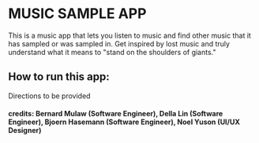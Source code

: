 # MUSIC SAMPLE APP

This is a music app that lets you listen to music and find other music that it has sampled or was sampled in. Get inspired by lost music and truly understand what it means to "stand on the shoulders of giants."

## How to run this app:

Directions to be provided

#### credits: Bernard Mulaw (Software Engineer), Della Lin (Software Engineer), Bjoern Hasemann (Software Engineer), Noel Yuson (UI/UX Designer)
